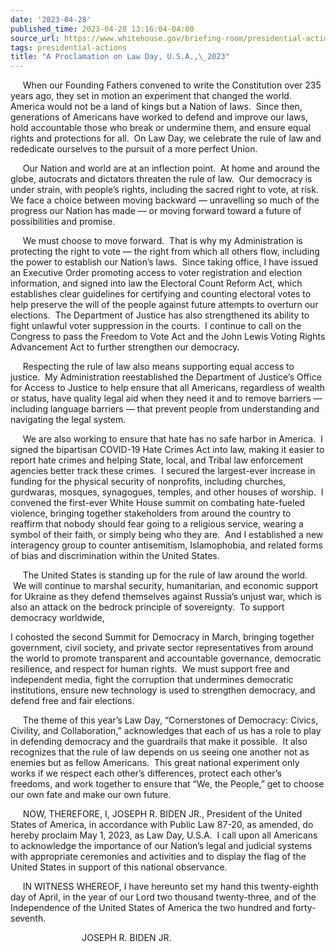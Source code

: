 ```yaml
---
date: '2023-04-28'
published_time: 2023-04-28 13:16:04-04:00
source_url: https://www.whitehouse.gov/briefing-room/presidential-actions/2023/04/28/a-proclamation-on-law-day-u-s-a-2023/
tags: presidential-actions
title: "A Proclamation on Law Day, U.S.A.,\_2023"
---
```

 
     When our Founding Fathers convened to write the Constitution over
235 years ago, they set in motion an experiment that changed the world. 
America would not be a land of kings but a Nation of laws.  Since then,
generations of Americans have worked to defend and improve our laws,
hold accountable those who break or undermine them, and ensure equal
rights and protections for all.  On Law Day, we celebrate the rule of
law and rededicate ourselves to the pursuit of a more perfect Union.

     Our Nation and world are at an inflection point.  At home and
around the globe, autocrats and dictators threaten the rule of law.  Our
democracy is under strain, with people’s rights, including the sacred
right to vote, at risk.  We face a choice between moving backward —
unravelling so much of the progress our Nation has made — or moving
forward toward a future of possibilities and promise. 

     We must choose to move forward.  That is why my Administration is
protecting the right to vote — the right from which all others flow,
including the power to establish our Nation’s laws.  Since taking
office, I have issued an Executive Order promoting access to voter
registration and election information, and signed into law the Electoral
Count Reform Act, which establishes clear guidelines for certifying and
counting electoral votes to help preserve the will of the people against
future attempts to overturn our elections.  The Department of Justice
has also strengthened its ability to fight unlawful voter suppression in
the courts.  I continue to call on the Congress to pass the Freedom to
Vote Act and the John Lewis Voting Rights Advancement Act to further
strengthen our democracy.

     Respecting the rule of law also means supporting equal access to
justice.  My Administration reestablished the Department of Justice’s
Office for Access to Justice to help ensure that all Americans,
regardless of wealth or status, have quality legal aid when they need it
and to remove barriers — including language barriers — that prevent
people from understanding and navigating the legal system.  

     We are also working to ensure that hate has no safe harbor in
America.  I signed the bipartisan COVID-19 Hate Crimes Act into law,
making it easier to report hate crimes and helping State, local, and
Tribal law enforcement agencies better track these crimes.  I secured
the largest-ever increase in funding for the physical security of
nonprofits, including churches, gurdwaras, mosques, synagogues, temples,
and other houses of worship.  I convened the first-ever White House
summit on combating hate-fueled violence, bringing together stakeholders
from around the country to reaffirm that nobody should fear going to a
religious service, wearing a symbol of their faith, or simply being who
they are.  And I established a new interagency group to counter
antisemitism, Islamophobia, and related forms of bias and discrimination
within the United States.

     The United States is standing up for the rule of law around the
world.  We will continue to marshal security, humanitarian, and economic
support for Ukraine as they defend themselves against Russia’s unjust
war, which is also an attack on the bedrock principle of sovereignty.
 To support democracy worldwide,

I cohosted the second Summit for Democracy in March, bringing together
government, civil society, and private sector representatives from
around the world to promote transparent and accountable governance,
democratic resilience, and respect for human rights.  We must support
free and independent media, fight the corruption that undermines
democratic institutions, ensure new technology is used to strengthen
democracy, and defend free and fair elections. 

     The theme of this year’s Law Day, “Cornerstones of Democracy:
Civics, Civility, and Collaboration,” acknowledges that each of us has a
role to play in defending democracy and the guardrails that make it
possible.  It also recognizes that the rule of law depends on us seeing
one another not as enemies but as fellow Americans.  This great national
experiment only works if we respect each other’s differences, protect
each other’s freedoms, and work together to ensure that “We, the
People,” get to choose our own fate and make our own future.

     NOW, THEREFORE, I, JOSEPH R. BIDEN JR., President of the United
States of America, in accordance with Public Law 87-20, as amended, do
hereby proclaim May 1, 2023, as Law Day, U.S.A.  I call upon all
Americans to acknowledge the importance of our Nation’s legal and
judicial systems with appropriate ceremonies and activities and to
display the flag of the United States in support of this national
observance.

     IN WITNESS WHEREOF, I have hereunto set my hand this twenty-eighth
day of April, in the year of our Lord two thousand twenty-three, and of
the Independence of the United States of America the two hundred and
forty-seventh.

                             JOSEPH R. BIDEN JR.
